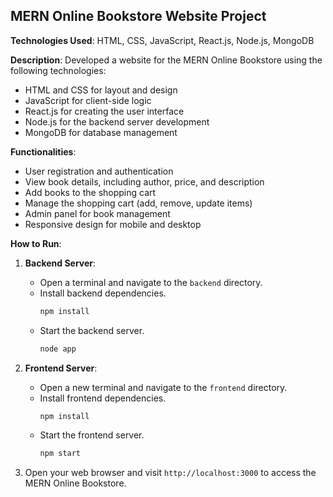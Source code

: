## MERN Online Bookstore Website Project

**Technologies Used**: HTML, CSS, JavaScript, React.js, Node.js, MongoDB

**Description**: Developed a website for the MERN Online Bookstore using the following technologies:
- HTML and CSS for layout and design
- JavaScript for client-side logic
- React.js for creating the user interface
- Node.js for the backend server development
- MongoDB for database management

**Functionalities**:
- User registration and authentication
- View book details, including author, price, and description
- Add books to the shopping cart
- Manage the shopping cart (add, remove, update items)
- Admin panel for book management 
- Responsive design for mobile and desktop

**How to Run**:

1. **Backend Server**:
   - Open a terminal and navigate to the `backend` directory.
   - Install backend dependencies.
     ```bash
     npm install
     ```
   - Start the backend server.
     ```bash
     node app
     ```

2. **Frontend Server**:
   - Open a new terminal and navigate to the `frontend` directory.
   - Install frontend dependencies.
     ```bash
     npm install
     ```
   - Start the frontend server.
     ```bash
     npm start
     ```

3. Open your web browser and visit `http://localhost:3000` to access the MERN Online Bookstore.
